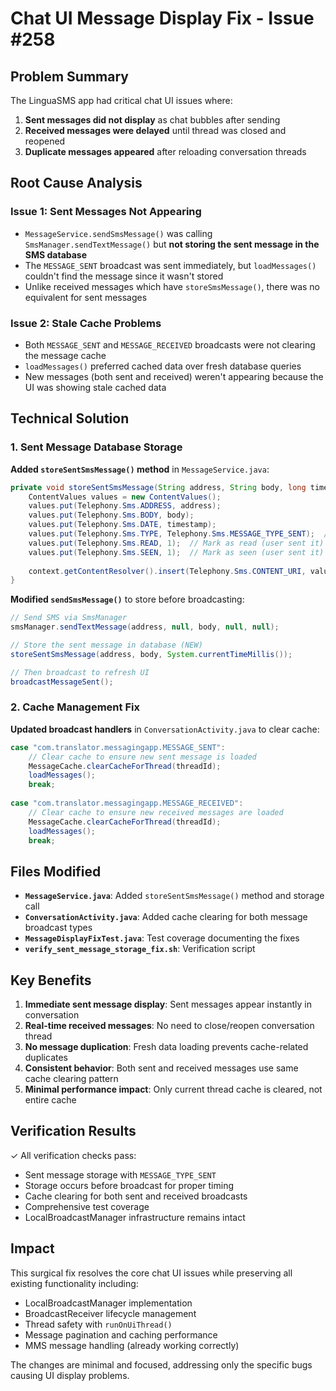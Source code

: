 # Chat UI Message Display Fix - Issue #258

## Problem Summary
The LinguaSMS app had critical chat UI issues where:
1. **Sent messages did not display** as chat bubbles after sending
2. **Received messages were delayed** until thread was closed and reopened  
3. **Duplicate messages appeared** after reloading conversation threads

## Root Cause Analysis

### Issue 1: Sent Messages Not Appearing
- `MessageService.sendSmsMessage()` was calling `SmsManager.sendTextMessage()` but **not storing the sent message in the SMS database**
- The `MESSAGE_SENT` broadcast was sent immediately, but `loadMessages()` couldn't find the message since it wasn't stored
- Unlike received messages which have `storeSmsMessage()`, there was no equivalent for sent messages

### Issue 2: Stale Cache Problems  
- Both `MESSAGE_SENT` and `MESSAGE_RECEIVED` broadcasts were not clearing the message cache
- `loadMessages()` preferred cached data over fresh database queries
- New messages (both sent and received) weren't appearing because the UI was showing stale cached data

## Technical Solution

### 1. Sent Message Database Storage
**Added `storeSentSmsMessage()` method** in `MessageService.java`:
```java
private void storeSentSmsMessage(String address, String body, long timestamp) {
    ContentValues values = new ContentValues();
    values.put(Telephony.Sms.ADDRESS, address);
    values.put(Telephony.Sms.BODY, body);
    values.put(Telephony.Sms.DATE, timestamp);
    values.put(Telephony.Sms.TYPE, Telephony.Sms.MESSAGE_TYPE_SENT);  // Key difference
    values.put(Telephony.Sms.READ, 1);  // Mark as read (user sent it)
    values.put(Telephony.Sms.SEEN, 1);  // Mark as seen (user sent it)
    
    context.getContentResolver().insert(Telephony.Sms.CONTENT_URI, values);
}
```

**Modified `sendSmsMessage()`** to store before broadcasting:
```java
// Send SMS via SmsManager
smsManager.sendTextMessage(address, null, body, null, null);

// Store the sent message in database (NEW)
storeSentSmsMessage(address, body, System.currentTimeMillis());

// Then broadcast to refresh UI
broadcastMessageSent();
```

### 2. Cache Management Fix
**Updated broadcast handlers** in `ConversationActivity.java` to clear cache:
```java
case "com.translator.messagingapp.MESSAGE_SENT":
    // Clear cache to ensure new sent message is loaded
    MessageCache.clearCacheForThread(threadId);
    loadMessages();
    break;
    
case "com.translator.messagingapp.MESSAGE_RECEIVED":
    // Clear cache to ensure new received messages are loaded  
    MessageCache.clearCacheForThread(threadId);
    loadMessages();
    break;
```

## Files Modified
- **`MessageService.java`**: Added `storeSentSmsMessage()` method and storage call
- **`ConversationActivity.java`**: Added cache clearing for both message broadcast types
- **`MessageDisplayFixTest.java`**: Test coverage documenting the fixes
- **`verify_sent_message_storage_fix.sh`**: Verification script

## Key Benefits
1. **Immediate sent message display**: Sent messages appear instantly in conversation
2. **Real-time received messages**: No need to close/reopen conversation thread
3. **No message duplication**: Fresh data loading prevents cache-related duplicates
4. **Consistent behavior**: Both sent and received messages use same cache clearing pattern
5. **Minimal performance impact**: Only current thread cache is cleared, not entire cache

## Verification Results
✓ All verification checks pass:
- Sent message storage with `MESSAGE_TYPE_SENT`
- Storage occurs before broadcast for proper timing  
- Cache clearing for both sent and received broadcasts
- Comprehensive test coverage
- LocalBroadcastManager infrastructure remains intact

## Impact
This surgical fix resolves the core chat UI issues while preserving all existing functionality including:
- LocalBroadcastManager implementation
- BroadcastReceiver lifecycle management  
- Thread safety with `runOnUiThread()`
- Message pagination and caching performance
- MMS message handling (already working correctly)

The changes are minimal and focused, addressing only the specific bugs causing UI display problems.